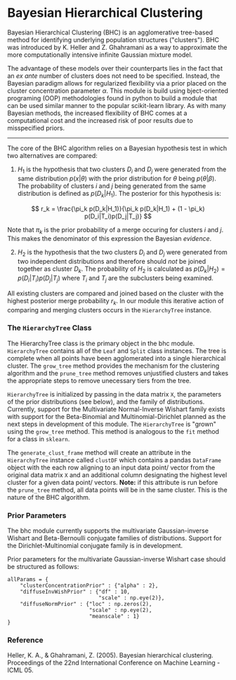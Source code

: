 # Bayesian Hierarchical Clustering

Bayesian Hierarchical Clustering (BHC) is an agglomerative tree-based method for identifying underlying population structures ("clusters"). BHC was introduced by K. Heller and Z. Ghahramani as a way to approximate the more computationally intensive infinite Gaussian mixture model.

The advantage of these models over their counterparts lies in the fact that an *ex ante* number of clusters does not need to be specified. Instead, the Bayesian paradigm allows for regularized flexibility via a prior placed on the cluster concentration parameter $\alpha$. This module is build using bject-oriented programing (OOP) methodologies found in python to build a module that can be used similar manner to the popular scikit-learn library. As with many Bayesian methods, the increased flexibility of BHC comes at a computational cost and the increased risk of poor results due to misspecified priors. 

---
 
The core of the BHC algorithm relies on a Bayesian hypothesis test in which two alternatives are compared:

1) $H_1$ is the hypothesis that two clusters $D_i$ and $D_j$ were generated from the same distribution $p(x | \theta)$ with the prior distribution for $\theta$ being $p(\theta | \beta)$. The probability of clusters $i$ and $j$ being generated from the same distribution is defined as $p(D_k|H_1)$. The posterior for this hypothesis is:

$$
r_k = \frac{\pi_k p(D_k|H_1)}{\pi_k p(D_k|H_1) + (1 - \pi_k) p(D_i|T_i)p(D_j|T_j)}
$$

Note that $\pi_k$ is the prior probability of a merge occuring for clusters $i$ and $j$. This makes the denominator of this expression the Bayesian *evidence*.

2) $H_2$ is the hypothesis that the two clusters $D_i$ and $D_j$ were generated from two independent distributions and therefore should *not* be joined together as cluster $D_k$. The probability of $H_2$ is calculated as $p(D_k|H_2) = p(D_i|T_i)p(D_j|T_j)$ where $T_i$ and $T_j$ are the subclusters being examined.

All existing clusters are compared and joined based on the cluster with the highest posterior merge probability $r_k$. In our module this iterative action of comparing and merging clusters occurs in the `HierarchyTree` instance.

### The `HierarchyTree` Class

The HierarchyTree class is the primary object in the bhc module. `HierarchyTree` contains all of the `Leaf` and `Split` class instances. The tree is complete when all points have been agglomerated into a single hierarchical cluster. The `grow_tree` method provides the mechanism for the clustering algorithm and the `prune_tree` method removes unjustified clusters and takes the appropriate steps to remove unecessary tiers from the tree.

`HierarchyTree` is initialized by passing in the data matrix `X`, the parameters of the prior distributions (see below), and the family of distributions. Currently, support for the Multivariate Normal-Inverse Wishart family exists with support for the Beta-Binomial and Multinomial-Dirichlet planned as the next steps in development of this module. The `HierarchyTree` is "grown" using the `grow_tree` method. This method is analogous to the `fit` method for a class in `sklearn`.

The `generate_clust_frame` method will create an attribute in the `HierarchyTree` instance called `clustDF` which contains a pandas `DataFrame` object with the each row aligning to an input data point/ vector from the original data matrix `X` and an additional column designating the highest level cluster for a given data point/ vectors. **Note:** if this attribute is run before the `prune_tree` method, all data points will be in the same cluster. This is the nature of the BHC algorithm.

### Prior Parameters

The bhc module currently supports the multivariate Gaussian-inverse Wishart and Beta-Bernoulli conjugate families of distributions. Support for the Dirichlet-Multinomial conjugate family is in development.

Prior parameters for the multivariate Gaussian-inverse Wishart case should be structured as follows:

    allParams = {
        "clusterConcentrationPrior" : {"alpha" : 2},
        "diffuseInvWishPrior" : {"df" : 10,
                                 "scale" : np.eye(2)},
        "diffuseNormPrior" : {"loc" : np.zeros(2),
                              "scale" : np.eye(2),
                              "meanscale" : 1}
    }

### Reference

Heller, K. A., & Ghahramani, Z. (2005). Bayesian hierarchical clustering. Proceedings of the 22nd International
Conference on Machine Learning - ICML 05.

